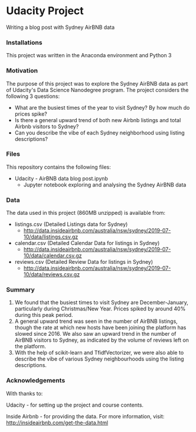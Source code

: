 # Udacity Project
Writing a blog post with Sydney AirBNB data

### Installations

This project was written in the Anaconda environment and Python 3

### Motivation

The purpose of this project was to explore the Sydney AirBNB data as part of Udacity's Data Science Nanodegree program. The project considers the following 3 questions:
- What are the busiest times of the year to visit Sydney? By how much do prices spike?
- Is there a general upward trend of both new Airbnb listings and total Airbnb visitors to Sydney?
- Can you describe the vibe of each Sydney neighborhood using listing descriptions?

### Files

This repository contains the following files:
- Udacity - AirBNB data blog post.ipynb
  - Jupyter notebook exploring and analysing the Sydney AirBNB data
  
### Data
  
The data used in this project (860MB unzipped) is available from:
- listings.csv (Detailed Listings data for Sydney)
  - http://data.insideairbnb.com/australia/nsw/sydney/2019-07-10/data/listings.csv.gz
- calendar.csv (Detailed Calendar Data for listings in Sydney)
  - http://data.insideairbnb.com/australia/nsw/sydney/2019-07-10/data/calendar.csv.gz
- reviews.csv (Detailed Review Data for listings in Sydney)
  - http://data.insideairbnb.com/australia/nsw/sydney/2019-07-10/data/reviews.csv.gz

### Summary

1) We found that the busiest times to visit Sydney are December-January, particularly during Christmas/New Year. Prices spiked by around 40% during this peak period.
2) A general upward trend was seen in the number of AirBNB listings, though the rate at which new hosts have been joining the platform has slowed since 2016. We also saw an upward trend in the number of AirBNB visitors to Sydney, as indicated by the volume of reviews left on the platform.
3) With the help of scikit-learn and TfidfVectorizer, we were also able to describe the vibe of various Sydney neighbourhoods using the listing descriptions.

### Acknowledgements

With thanks to:

Udacity - for setting up the project and course contents.

Inside Airbnb - for providing the data. For more information, visit: http://insideairbnb.com/get-the-data.html

